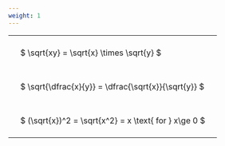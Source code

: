 ```yaml
---
weight: 1
---
```


<style type="text/css">
#T_917d6 th.col_heading {
  text-align: left;
  font-size: 1em;
}
#T_917d6 td {
  text-align: left;
  font-size: 1em;
  padding: 1.5em;
}
</style>
<table id="T_917d6">
  <thead>
  </thead>
  <tbody>
    <tr>
      <td id="T_917d6_row0_col0" class="data row0 col0" >$ \sqrt{xy} = \sqrt{x} \times \sqrt{y} $</td>
    </tr>
    <tr>
      <td id="T_917d6_row1_col0" class="data row1 col0" >$ \sqrt{\dfrac{x}{y}} = \dfrac{\sqrt{x}}{\sqrt{y}} $</td>
    </tr>
    <tr>
      <td id="T_917d6_row2_col0" class="data row2 col0" >$ (\sqrt{x})^2 = \sqrt{x^2} = x \text{ for } x\ge 0 $</td>
    </tr>
  </tbody>
</table>
